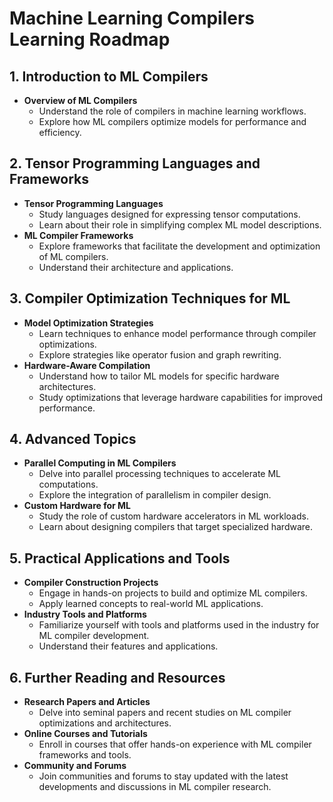 # Machine Learning Compilers Learning Roadmap

## 1. Introduction to ML Compilers
- **Overview of ML Compilers**
  - Understand the role of compilers in machine learning workflows.
  - Explore how ML compilers optimize models for performance and efficiency.

## 2. Tensor Programming Languages and Frameworks
- **Tensor Programming Languages**
  - Study languages designed for expressing tensor computations.
  - Learn about their role in simplifying complex ML model descriptions.
- **ML Compiler Frameworks**
  - Explore frameworks that facilitate the development and optimization of ML compilers.
  - Understand their architecture and applications.

## 3. Compiler Optimization Techniques for ML
- **Model Optimization Strategies**
  - Learn techniques to enhance model performance through compiler optimizations.
  - Explore strategies like operator fusion and graph rewriting.
- **Hardware-Aware Compilation**
  - Understand how to tailor ML models for specific hardware architectures.
  - Study optimizations that leverage hardware capabilities for improved performance.

## 4. Advanced Topics
- **Parallel Computing in ML Compilers**
  - Delve into parallel processing techniques to accelerate ML computations.
  - Explore the integration of parallelism in compiler design.
- **Custom Hardware for ML**
  - Study the role of custom hardware accelerators in ML workloads.
  - Learn about designing compilers that target specialized hardware.

## 5. Practical Applications and Tools
- **Compiler Construction Projects**
  - Engage in hands-on projects to build and optimize ML compilers.
  - Apply learned concepts to real-world ML applications.
- **Industry Tools and Platforms**
  - Familiarize yourself with tools and platforms used in the industry for ML compiler development.
  - Understand their features and applications.

## 6. Further Reading and Resources
- **Research Papers and Articles**
  - Delve into seminal papers and recent studies on ML compiler optimizations and architectures.
- **Online Courses and Tutorials**
  - Enroll in courses that offer hands-on experience with ML compiler frameworks and tools.
- **Community and Forums**
  - Join communities and forums to stay updated with the latest developments and discussions in ML compiler research.